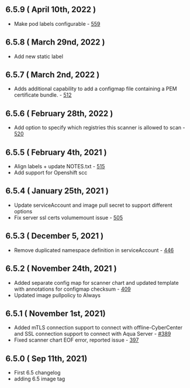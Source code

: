 ## 6.5.9 ( April 10th, 2022 )
* Make pod labels configurable - [559](https://github.com/aquasecurity/aqua-helm/pull/559)
## 6.5.8 ( March 29nd, 2022 )
* Add new static label
## 6.5.7 ( March 2nd, 2022 )
* Adds additional capability to add a configmap file containing a PEM certificate bundle. - [512](https://github.com/aquasecurity/aqua-helm/pull/512)
## 6.5.6 ( February 28th, 2022 )
* Add option to specify which registries this scanner is allowed to scan - [520](https://github.com/aquasecurity/aqua-helm/pull/520)
## 6.5.5 ( February 4th, 2021 )
* Align labels + update NOTES.txt - [515](https://github.com/aquasecurity/aqua-helm/pull/515)
* Add support for Openshift scc
## 6.5.4 ( January 25th, 2021 )
* Update serviceAccount and image pull secret to support different options
* Fix server ssl certs volumemount issue - [505](https://github.com/aquasecurity/aqua-helm/pull/505)
## 6.5.3 ( December 5, 2021 )
* Remove duplicated namespace definition in serviceAccount - [446](https://github.com/aquasecurity/aqua-helm/pull/446)
## 6.5.2 ( November 24th, 2021 )
* Added separate config map for scanner chart and updated template with annotations for configmap checksum - [409](https://github.com/aquasecurity/aqua-helm/pull/409)
* Updated image pullpolicy to Always
## 6.5.1 ( November 1st, 2021)
* Added mTLS connection support to connect with offline-CyberCenter and SSL connection support to connect with Aqua Server - [#389](https://github.com/aquasecurity/aqua-helm/pull/389)
* Fixed scanner chart EOF error, reported issue - [397](https://github.com/aquasecurity/aqua-helm/issues/397)
## 6.5.0 ( Sep 11th, 2021)
* First 6.5 changelog
* adding 6.5 image tag
